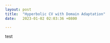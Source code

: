 ```yaml
---
layout: post
title:  "Hyperbolic CV with Domain Adaptation"
date:   2023-01-02 02:03:36 +0800

---	
```

test